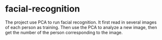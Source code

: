 # facial-recognition
The project use PCA to run facial recognition. It first read in several images of each person as training. Then use the PCA to analyze a new image, then get the number of the person corresponding to the image.
